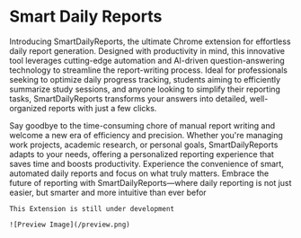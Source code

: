 # Smart Daily Reports

Introducing SmartDailyReports, the ultimate Chrome extension for effortless daily report generation. Designed with productivity in mind, this innovative tool leverages cutting-edge automation and AI-driven question-answering technology to streamline the report-writing process. Ideal for professionals seeking to optimize daily progress tracking, students aiming to efficiently summarize study sessions, and anyone looking to simplify their reporting tasks, SmartDailyReports transforms your answers into detailed, well-organized reports with just a few clicks.

Say goodbye to the time-consuming chore of manual report writing and welcome a new era of efficiency and precision. Whether you're managing work projects, academic research, or personal goals, SmartDailyReports adapts to your needs, offering a personalized reporting experience that saves time and boosts productivity. Experience the convenience of smart, automated daily reports and focus on what truly matters. Embrace the future of reporting with SmartDailyReports—where daily reporting is not just easier, but smarter and more intuitive than ever befor


<!-- This Extension is still under development -->
```This Extension is still under development ```

    ![Preview Image](/preview.png)